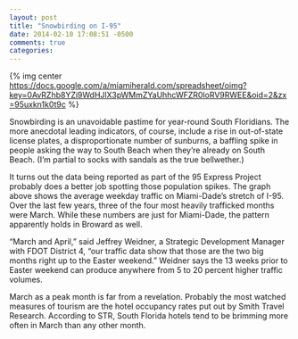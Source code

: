 ```yaml
---
layout: post
title: "Snowbirding on I-95"
date: 2014-02-10 17:08:51 -0500
comments: true
categories: 
---
```


{% img center https://docs.google.com/a/miamiherald.com/spreadsheet/oimg?key=0AvRZhb8YZi9WdHJlX3pWMmZYaUhhcWFZR0loRV9RWEE&oid=2&zx=95uxkn1k0t9c %}

Snowbirding is an unavoidable pastime for year-round South Floridians. The more anecdotal leading indicators, of course, include a rise in out-of-state license plates, a disproportionate number of sunburns, a baffling spike in people asking the way to South Beach when they’re already on South Beach. (I’m partial to socks with sandals as the true bellwether.)
<!-- more -->
It turns out the data being reported as part of the 95 Express Project probably does a better job spotting those population spikes. The graph above shows the average weekday traffic on Miami-Dade’s stretch of I-95.
Over the last few years, three of the four most heavily trafficked months were March. While these numbers are just for Miami-Dade, the pattern apparently holds in Broward as well. 

“March and April,” said Jeffrey Weidner, a Strategic Development Manager with FDOT District 4, “our traffic data show that those are the two big months right up to the Easter weekend.” Weidner says the 13 weeks prior to Easter weekend can produce anywhere from 5 to 20 percent higher traffic volumes. 

March as a peak month is far from a revelation. Probably the most watched measures of tourism are the hotel occupancy rates put out by Smith Travel Research. According to STR, South Florida hotels tend to be brimming more often in March than any other month.
